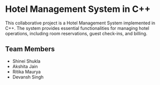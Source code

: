 # Hotel Management System in C++
This collaborative project is a Hotel Management System implemented in C++. The system provides essential functionalities for managing hotel operations, including room reservations, guest check-ins, and billing.

## Team Members
- Shinei Shukla
- Akshita Jain
- Ritika Maurya
- Devansh Singh

  
